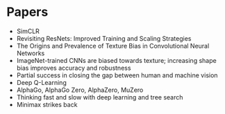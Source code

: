 # Papers 
* SimCLR
* Revisiting ResNets: Improved Training and Scaling Strategies
* The Origins and Prevalence of Texture Bias in Convolutional Neural Networks
* ImageNet-trained CNNs are biased towards texture; increasing shape bias improves accuracy and robustness
* Partial success in closing the gap between human and machine vision
* Deep Q-Learning
* AlphaGo, AlphaGo Zero, AlphaZero, MuZero
* Thinking fast and slow with deep learning and tree search
* Minimax strikes back